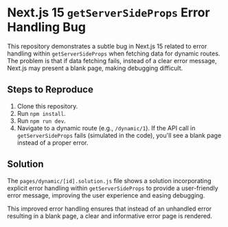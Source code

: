 # Next.js 15 `getServerSideProps` Error Handling Bug

This repository demonstrates a subtle bug in Next.js 15 related to error handling within `getServerSideProps` when fetching data for dynamic routes.  The problem is that if data fetching fails, instead of a clear error message, Next.js may present a blank page, making debugging difficult.

## Steps to Reproduce

1. Clone this repository.
2. Run `npm install`.
3. Run `npm run dev`.
4. Navigate to a dynamic route (e.g., `/dynamic/1`).  If the API call in `getServerSideProps` fails (simulated in the code), you'll see a blank page instead of a proper error.

## Solution

The `pages/dynamic/[id].solution.js` file shows a solution incorporating explicit error handling within `getServerSideProps` to provide a user-friendly error message, improving the user experience and easing debugging.

This improved error handling ensures that instead of an unhandled error resulting in a blank page, a clear and informative error page is rendered.